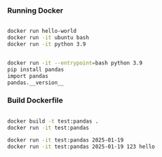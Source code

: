 ### Running Docker

```bash

docker run hello-world
docker run -it ubuntu bash
docker run -it python 3.9

```

```bash

docker run -it --entrypoint=bash python 3.9
pip install pandas
import pandas
pandas.__version__

```

### Build Dockerfile

```bash

docker build -t test:pandas .
docker run -it test:pandas

docker run -it test:pandas 2025-01-19
docker run -it test:pandas 2025-01-19 123 hello

```